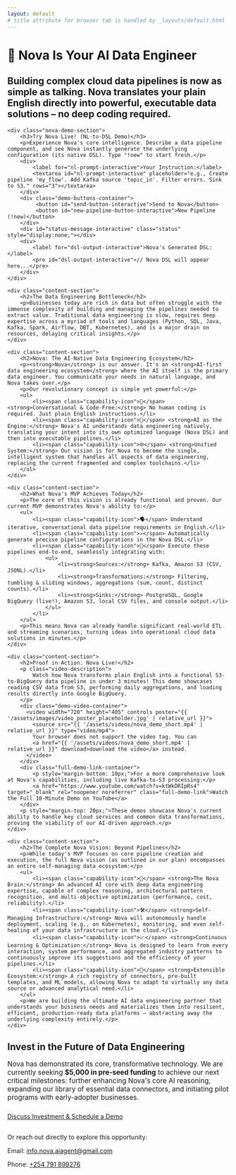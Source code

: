 ```yaml
---
layout: default
# title attribute for browser tab is handled by _layouts/default.html
---
```


<div class="hero-section">
    <div class="container"> 
        <h1 class="page-main-title">
            <span class="nova-icon">🚀</span> Nova Is Your AI Data Engineer
        </h1>
        <h2 class="page-subtitle">
            Building complex cloud data pipelines is now as simple as talking. Nova translates your plain English directly into powerful, executable data solutions – no deep coding required.
        </h2>
    </div>
</div>

<div class="container"> 

    <div class="nova-demo-section">
        <h3>Try Nova Live! (NL-to-DSL Demo)</h3>
        <p>Experience Nova's core intelligence. Describe a data pipeline component, and see Nova instantly generate the underlying configuration (its native DSL). Type "!new" to start fresh.</p>
        <div>
            <label for="nl-prompt-interactive">Your Instruction:</label>
            <textarea id="nl-prompt-interactive" placeholder="e.g., Create pipeline 'my_flow'. Add Kafka source 'topic_in'. Filter errors. Sink to S3." rows="3"></textarea>
        </div>
        <div class="demo-buttons-container">
             <button id="send-button-interactive">Send to Nova</button>
             <button id="new-pipeline-button-interactive">New Pipeline (!new)</button>
        </div>
        <div id="status-message-interactive" class="status" style="display:none;"></div>
        <div>
            <label for="dsl-output-interactive">Nova's Generated DSL:</label>
            <pre id="dsl-output-interactive">// Nova DSL will appear here...</pre>
        </div>
    </div>

    <div class="content-section">
        <h2>The Data Engineering Bottleneck</h2>
        <p>Businesses today are rich in data but often struggle with the immense complexity of building and managing the pipelines needed to extract value. Traditional data engineering is slow, requires deep expertise across a myriad of tools and languages (Python, SQL, Java, Kafka, Spark, Airflow, DBT, Kubernetes), and is a major drain on resources, delaying critical insights.</p>
    </div>

    <div class="content-section">
        <h2>Nova: The AI-Native Data Engineering Ecosystem</h2>
        <p><strong>Nova</strong> is our answer. It's an <strong>AI-first data engineering ecosystem</strong> where the AI itself is the primary data engineer. You communicate your needs in natural language, and Nova takes over.</p>
        <p>Our revolutionary concept is simple yet powerful:</p>
        <ul>
            <li><span class="capability-icon">💬</span> <strong>Conversational & Code-Free:</strong> No human coding is required. Just plain English instructions.</li>
            <li><span class="capability-icon">🧠</span> <strong>AI as the Engine:</strong> Nova's AI understands data engineering natively, translating your intent into its own optimized language (Nova DSL) and then into executable pipelines.</li>
            <li><span class="capability-icon">🌐</span> <strong>Unified System:</strong> Our vision is for Nova to become the single, intelligent system that handles all aspects of data engineering, replacing the current fragmented and complex toolchains.</li>
        </ul>
    </div>

    <div class="content-section">
        <h2>What Nova's MVP Achieves Today</h2>
        <p>The core of this vision is already functional and proven. Our current MVP demonstrates Nova's ability to:</p>
        <ul>
            <li><span class="capability-icon">🗣️</span> Understand iterative, conversational data pipeline requirements in English.</li>
            <li><span class="capability-icon">✍️</span> Automatically generate precise pipeline configurations in the Nova DSL.</li>
            <li><span class="capability-icon">🚀</span> Execute these pipelines end-to-end, seamlessly integrating with:
                <ul>
                    <li><strong>Sources:</strong> Kafka, Amazon S3 (CSV, JSONL).</li>
                    <li><strong>Transformations:</strong> Filtering, tumbling & sliding windows, aggregations (sum, count, distinct counts).</li>
                    <li><strong>Sinks:</strong> PostgreSQL, Google BigQuery (live!), Amazon S3, local CSV files, and console output.</li>
                </ul>
            </li>
        </ul>
        <p>This means Nova can already handle significant real-world ETL and streaming scenarios, turning ideas into operational cloud data solutions in minutes.</p>
    </div>

    <div class="content-section">
        <h2>Proof in Action: Nova Live!</h2>
        <p class="video-description">
            Watch how Nova transforms plain English into a functional S3-to-BigQuery data pipeline in under 3 minutes! This demo showcases reading CSV data from S3, performing daily aggregations, and loading results directly into Google BigQuery.
        </p>
        <div class="demo-video-container">
          <video width="720" height="405" controls poster="{{ '/assets/images/video_poster_placeholder.jpg' | relative_url }}"> 
            <source src="{{ '/assets/videos/nova_demo_short.mp4' | relative_url }}" type="video/mp4">
            Your browser does not support the video tag. You can 
            <a href="{{ '/assets/videos/nova_demo_short.mp4' | relative_url }}" download>download the video</a> instead.
          </video>
        </div>
        <div class="full-demo-link-container">
            <p style="margin-bottom: 10px;">For a more comprehensive look at Nova's capabilities, including live Kafka-to-S3 processing:</p>
            <a href="https://www.youtube.com/watch?v=ktWkDRIpRs4" target="_blank" rel="noopener noreferrer" class="full-demo-link">Watch the Full 10-Minute Demo on YouTube</a>
        </div>
        <p style="margin-top: 20px;">These demos showcase Nova's current ability to handle key cloud services and common data transformations, proving the viability of our AI-driven approach.</p>
    </div>
    
    <div class="content-section">
        <h2>The Complete Nova Vision: Beyond Pipelines</h2>
        <p>While today's MVP focuses on core pipeline creation and execution, the full Nova vision (as outlined in our plan) encompasses an entire self-managing data ecosystem:</p>
        <ul>
            <li><span class="capability-icon">🤖</span> <strong>The Nova Brain:</strong> An advanced AI core with deep data engineering expertise, capable of complex reasoning, architectural pattern recognition, and multi-objective optimization (performance, cost, reliability).</li>
            <li><span class="capability-icon">🛠️</span> <strong>Self-Managing Infrastructure:</strong> Nova will autonomously handle deployment, scaling (e.g., on Kubernetes), monitoring, and even self-healing of your data infrastructure in the cloud.</li>
            <li><span class="capability-icon">📈</span> <strong>Continuous Learning & Optimization:</strong> Nova is designed to learn from every interaction, system performance, and aggregated industry patterns to continuously improve its suggestions and the efficiency of your pipelines.</li>
            <li><span class="capability-icon">🧩</span> <strong>Extensible Ecosystem:</strong> A rich registry of connectors, pre-built templates, and ML models, allowing Nova to adapt to virtually any data source or advanced analytical need.</li>
        </ul>
        <p>We are building the ultimate AI data engineering partner that understands your business needs and materializes them into resilient, efficient, production-ready data platforms – abstracting away the underlying complexity entirely.</p>
    </div>

</div> <div class="cta-section-wrapper"> 
    <div class="container cta-section"> 
        <h2>Invest in the Future of Data Engineering</h2>
        <p style="font-size: 1.1em; margin-bottom: 25px;">
            Nova has demonstrated its core, transformative technology. We are currently seeking <strong>$5,000 in pre-seed funding</strong> to achieve our next critical milestones: further enhancing Nova's core AI reasoning, expanding our library of essential data connectors, and initiating pilot programs with early-adopter businesses.
        </p>
        <p style="margin-bottom: 30px;">
            <a href="mailto:info.nova.aiagent@gmail.com?subject=Nova%20Investment%20Inquiry%20&%20Demo%20Request" class="cta-button">Discuss Investment & Schedule a Demo</a>
        </p>
        <div class="contact-details">
             <p>Or reach out directly to explore this opportunity:</p>
             <p>Email: <a href="mailto:info.nova.aiagent@gmail.com">info.nova.aiagent@gmail.com</a></p>
             <p>Phone: <a href="tel:+254791899276">+254 791 899276</a></p>
        </div>
    </div>
</div>
